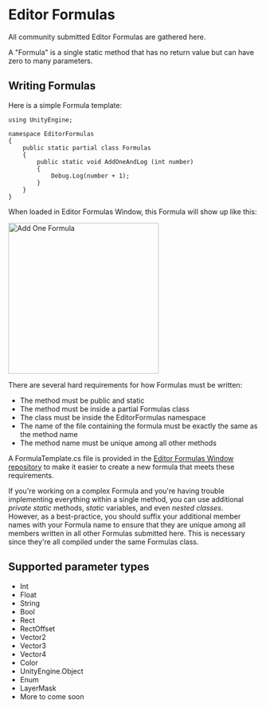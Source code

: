 # Editor Formulas

All community submitted Editor Formulas are gathered here.

A "Formula" is a single static method that has no return value but can have zero to many parameters.

## Writing Formulas

Here is a simple Formula template:  
```
using UnityEngine;

namespace EditorFormulas
{
	public static partial class Formulas
	{
		public static void AddOneAndLog (int number)
		{
			Debug.Log(number + 1);
		}
	}
}
```

When loaded in Editor Formulas Window, this Formula will show up like this:

<img width="302" alt="Add One Formula" src="https://cloud.githubusercontent.com/assets/433535/16903904/9c23a6b8-4c93-11e6-852d-d5ea4fd16467.png">

There are several hard requirements for how Formulas must be written:  
* The method must be public and static
* The method must be inside a partial Formulas class
* The class must be inside the EditorFormulas namespace
* The name of the file containing the formula must be exactly the same as the method name
* The method name must be unique among all other methods

A FormulaTemplate.cs file is provided in the [Editor Formulas Window repository](https://github.com/VoxelBoy/EditorFormulasWindow) to make it easier to create a new formula that meets these requirements.

If you're working on a complex Formula and you're having trouble implementing everything within a single method, you can use additional *private static* methods, *static* variables, and even *nested classes*.  
However, as a best-practice, you should suffix your additional member names with your Formula name to ensure that they are unique among all members written in all other Formulas submitted here. This is necessary since they're all compiled under the same Formulas class.

## Supported parameter types

* Int
* Float
* String
* Bool
* Rect
* RectOffset
* Vector2
* Vector3
* Vector4
* Color
* UnityEngine.Object
* Enum
* LayerMask
* More to come soon
